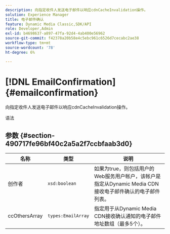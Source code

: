 ```yaml
---
description: 向指定收件人发送电子邮件以响应cdnCacheInvalidation操作。
solution: Experience Manager
title: 电子邮件确认
feature: Dynamic Media Classic,SDK/API
role: Developer,Admin
exl-id: b4698637-a897-47fa-92d4-4ab400e56962
source-git-commit: f42378a20b58e4c5ebc961c6526d7cecabc2ae38
workflow-type: tm+mt
source-wordcount: '78'
ht-degree: 6%

---
```


# [!DNL EmailConfirmation]{#emailconfirmation}

向指定收件人发送电子邮件以响应cdnCacheInvalidation操作。

语法

## 参数 {#section-490717fe96bf40c2a5a2f7ccbfaab3d0}

| 名称 | 类型 | 说明 |
|---|---|---|
| 创作者 | `xsd:boolean` | 如果为true，则包括用户的Web服务用户帐户，该帐户是指定从Dynamic Media CDN接收电子邮件确认的电子邮件列表。 |
| ccOthersArray | `types:EmailArray` | 指定用于从Dynamic Media CDN接收确认通知的电子邮件地址数组（最多5个）。 |
